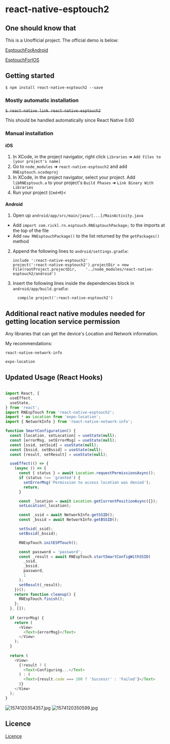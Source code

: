 
# react-native-esptouch2

## One should know that
This is a Unofficial project. The official demo is below:

[EsptouchForAndroid](https://github.com/EspressifApp/EsptouchForAndroid)

[EsptouchForIOS](https://github.com/EspressifApp/EsptouchForIOS)

## Getting started

`$ npm install react-native-esptouch2 --save`

### Mostly automatic installation

~~`$ react-native link react-native-esptouch2`~~

This should be handled automatically since React Native 0.60

### Manual installation


#### iOS

1. In XCode, in the project navigator, right click `Libraries` ➜ `Add Files to [your project's name]`
2. Go to `node_modules` ➜ `react-native-esptouch2` and add `RNEsptouch.xcodeproj`
3. In XCode, in the project navigator, select your project. Add `libRNEsptouch.a` to your project's `Build Phases` ➜ `Link Binary With Libraries`
4. Run your project (`Cmd+R`)<

#### Android

1. Open up `android/app/src/main/java/[...]/MainActivity.java`
  - Add `import com.rickl.rn.esptouch.RNEsptouchPackage;` to the imports at the top of the file
  - Add `new RNEsptouchPackage()` to the list returned by the `getPackages()` method
2. Append the following lines to `android/settings.gradle`:
  	```
  	include ':react-native-esptouch2'
  	project(':react-native-esptouch2').projectDir = new File(rootProject.projectDir, 	'../node_modules/react-native-esptouch2/android')
  	```
3. Insert the following lines inside the dependencies block in `android/app/build.gradle`:
  	```
      compile project(':react-native-esptouch2')
  	```


## Additional react native modules needed for getting location service permission
Any libraries that can get the device's Location and Network information.

My recommendations:

`react-native-network-info`

`expo-location`

## Updated Usage (React Hooks)
```javascript

import React, {
  useEffect,
  useState,
} from 'react';
import RNEspTouch from 'react-native-esptouch2';
import * as Location from 'expo-location';
import { NetworkInfo } from 'react-native-network-info';

function SmartConfiguration() {
  const [location, setLocation] = useState(null);
  const [errorMsg, setErrorMsg] = useState(null);
  const [ssid, setSsid] = useState(null);
  const [bssid, setBssid] = useState(null);
  const [result, setResult] = useState(null);

  useEffect(() => {
    (async () => {
      const { status } = await Location.requestPermissionsAsync();
      if (status !== 'granted') {
        setErrorMsg('Permission to access location was denied');
        return;
      }

      const _location = await Location.getCurrentPositionAsync({});
      setLocation(_location);

      const _ssid = await NetworkInfo.getSSID();
      const _bssid = await NetworkInfo.getBSSID();

      setSsid(_ssid);
      setBssid(_bssid);

      RNEspTouch.initESPTouch();

      const password = 'password';
      const _result = await RNEspTouch.startSmartConfigWithSSID(
        _ssid,
        _bssid,
        password,
        1
      );
      setResult(_result);
    })();
    return function cleanup() {
      RNEspTouch.finish();
    };
  }, []);
  
  if (errorMsg) {
    return (
      <View>
        <Text>{errorMsg}</Text>
      </View>
    );
  }
  
  return (
    <View>
      {!result ? (
        <Text>Configuring...</Text>
      ) : (
        <Text>{result.code === 200 ? 'Success!' : 'Failed'}</Text>      
      )}
    </View>
  );
}

```
<img src="./images/1574120354357.jpg" alt="1574120354357.jpg"  /> <img src="./images/1574120350599.jpg" alt="1574120350599.jpg"  />
## Licence
[Licence](https://github.com/EspressifApp/EsptouchForIOS/blob/master/ESPRESSIF_MIT_LICENSE_V1.LICENSE)
